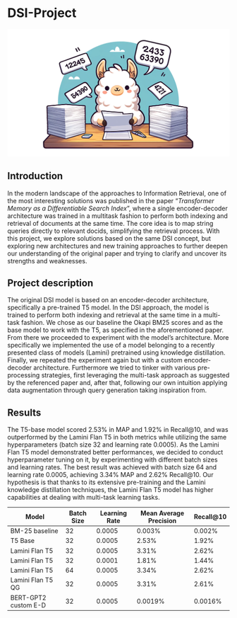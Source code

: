 # DSI-Project

![Cover](/assets/Project_cover.png)

## Introduction

In the modern landscape of the approaches to Information Retrieval, one of the most interesting solutions was published in the paper “*Transformer Memory as a Differentiable Search Index*”, where a single encoder-decoder architecture was trained in a multitask fashion to perform both indexing and retrieval of documents at the same time. The core idea is to map string queries directly to relevant docids, simplifying the retrieval process. With this project, we explore solutions based on the same DSI concept, but exploring new architectures and new training approaches to further deepen our understanding of the original paper and trying to clarify and uncover its strengths and weaknesses.

## Project description

The original DSI model is based on an encoder-decoder architecture, specifically a pre-trained T5 model. In the DSI approach, the model is trained to perform both indexing and retrieval at the same time in a multi-task fashion. We chose as our baseline the Okapi BM25 scores and as the base model to work with the T5, as specified in the aforementioned paper. From there we proceeded to experiment with the model’s architecture. More specifically we implemented the use of a model belonging to a recently presented class of models (Lamini) pretrained using knowledge distillation. Finally, we repeated the experiment again but with a custom encoder-decoder architecture. Furthermore we tried to tinker with various pre-processing strategies, first leveraging the multi-task approach as suggested by the referenced paper and, after that, following our own intuition applying data augmentation through query generation taking inspiration from.

## Results

The T5-base model scored 2.53% in MAP and 1.92% in Recall@10, and was outperformed by the Lamini Flan T5 in both metrics while utilizing the same hyperparameters (batch size 32 and learning rate 0.0005). As the Lamini Flan T5 model demonstrated better performances, we decided to conduct hyperparameter tuning on it, by experimenting with different batch sizes and learning rates. The best result was achieved with batch size 64 and learning rate 0.0005, achieving 3.34% MAP and 2.62% Recall@10.
Our hypothesis is that thanks to its extensive pre-training and the Lamini knowledge distillation techniques, the Lamini Flan T5 model has higher capabilities at dealing with multi-task learning tasks.

| Model                | Batch Size | Learning Rate | Mean Average Precision | Recall@10 |
|----------------------|------------|---------------|------------------------|-----------|
| BM-25 baseline       | 32         | 0.0005        | 0.003%                 | 0.002%    |
| T5 Base              | 32         | 0.0005        | 2.53%                  | 1.92%     |
| Lamini Flan T5       | 32         | 0.0005        | 3.31%                  | 2.62%     |
| Lamini Flan T5       | 32         | 0.0001        | 1.81%                  | 1.44%     |
| Lamini Flan T5       | 64         | 0.0005        | 3.34%                  | 2.62%     |
| Lamini Flan T5 QG    | 32         | 0.0005        | 3.31%                  | 2.61%     |
| BERT-GPT2 custom E-D | 32         | 0.0005        | 0.0019%                | 0.0016%   |
